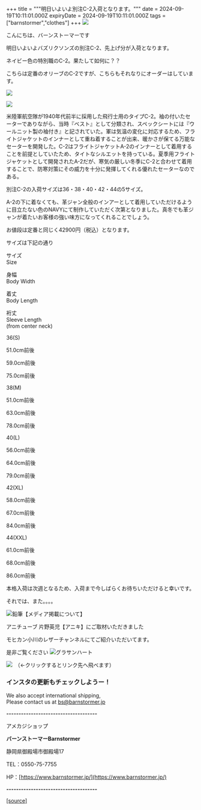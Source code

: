 +++
title = """明日いよいよ別注C-2入荷となります。"""
date = 2024-09-19T10:11:01.000Z
expiryDate = 2024-09-19T10:11:01.000Z
tags = ["barnstormer","clothes"]
+++
[![](https://stat.ameba.jp/user_images/20231023/16/barnstormer-go/b2/03/p/o0420015015354743273.png)](https://ameblo.jp/barnstormer-go/entry-12825670498.html)

こんにちは、バーンストーマーです

明日いよいよバズリクソンズの別注C-2、先上げ分が入荷となります。

ネイビー色の特別職のC-2。果たして如何に？？

こちらは定番のオリーブのC-2ですが、こちらもそれなりにオーダーはしています。

[![](https://stat.ameba.jp/user_images/20240919/18/barnstormer-go/08/c9/j/o0600070015488220606.jpg)](https://stat.ameba.jp/user_images/20240919/18/barnstormer-go/08/c9/j/o0600070015488220606.jpg)

[![](https://stat.ameba.jp/user_images/20240919/18/barnstormer-go/b9/33/j/o0600070015488220609.jpg)](https://stat.ameba.jp/user_images/20240919/18/barnstormer-go/b9/33/j/o0600070015488220609.jpg)

米陸軍航空隊が1940年代前半に採用した飛行士用のタイプC-2。袖の付いたセーターでありながら、当時『ベスト』として分類され、スペックシートには『ウールニット製の袖付き』と記されていた。軍は気温の変化に対応するため、フライトジャケットのインナーとして重ね着することが出来、暖かさが保てる万能なセーターを開発した。C-2はフライトジャケットA-2のインナーとして着用することを前提としていたため、タイトなシルエットを持っている。夏季用フライトジャケットとして開発されたA-2だが、寒気の厳しい冬季にC-2と合わせて着用することで、防寒対策にその威力を十分に発揮してくれる優れたセーターなのである。

別注C-2の入荷サイズは36・38・40・42・44の5サイズ。

A-2の下に着なくても、革ジャン全般のインアーとして着用していただけるように目立たない色のNAVYにて制作していただく次第となりました。真冬でも革ジャンが着たいお客様の強い味方になってくれることでしょう。

お値段は定番と同じく42900円（税込）となります。

サイズは下記の通り

サイズ  
Size

身幅  
Body Width

着丈  
Body Length

裄丈  
Sleeve Length  
(from center neck)

36(S)

51.0cm前後

59.0cm前後

75.0cm前後

38(M)

51.0cm前後

63.0cm前後

78.0cm前後

40(L)

56.0cm前後

64.0cm前後

79.0cm前後

42(XL)

58.0cm前後

67.0cm前後

84.0cm前後

44(XXL)

61.0cm前後

68.0cm前後

86.0cm前後

本格入荷は次週となるため、入荷まで今しばらくお待ちいただけると幸いです。

それでは、また。。。。

![鉛筆](https://stat100.ameba.jp/blog/ucs/img/char/char3/519.png)【メディア掲載について】

アニチューブ 片野英児【アニキ】にご取材いただきました

モヒカン小川のレザーチャンネルにてご紹介いただいてます。

是非ご覧ください ![グラサンハート](https://stat100.ameba.jp/blog/ucs/img/char/char3/148.png)

[![](https://stat.ameba.jp/user_images/20230412/16/barnstormer-go/6a/23/p/o0108010815269242493.png)](https://www.instagram.com/barnstormer_daily/)　（←クリックするとリンク先へ飛べます）

### インスタの更新もチェックしようー！

We also accept international shipping,  
Please contact us at bs@barnstormer.jp

**\-------------------------------------**

アメカジショップ

**バーンストーマーBarnstormer**

静岡県御殿場市御殿場17

TEL：0550-75-7755

HP：[https://www.barnstormer.jp/](https://www.barnstormer.jp/)

**\-------------------------------------**

[[source]](https://ameblo.jp/barnstormer-go/entry-12868175844.html)
